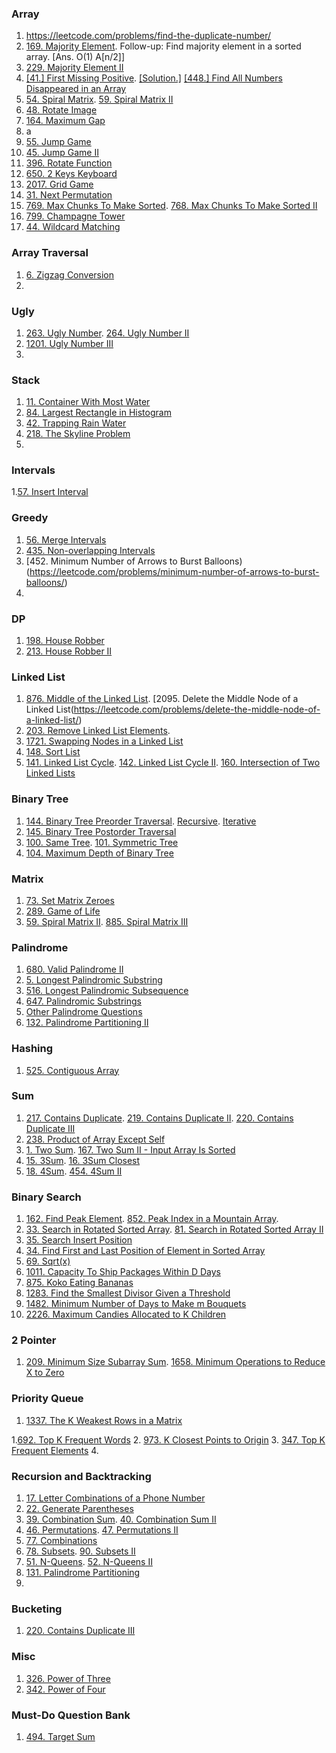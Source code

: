 ### Array
1. https://leetcode.com/problems/find-the-duplicate-number/
2. [169. Majority Element](https://leetcode.com/problems/majority-element/). Follow-up: Find majority element in a sorted array. [Ans. O(1) A[n/2]]
3. [229. Majority Element II](https://leetcode.com/problems/majority-element-ii/)
4. [[41.] First Missing Positive](https://leetcode.com/problems/first-missing-positive/). [[Solution.]](https://leetcode.com/submissions/detail/644511007/) [[448.] Find All Numbers Disappeared in an Array](https://leetcode.com/problems/find-all-numbers-disappeared-in-an-array/)
5. [54. Spiral Matrix](https://leetcode.com/problems/spiral-matrix). [59. Spiral Matrix II](https://leetcode.com/problems/spiral-matrix-ii/)
6. [48. Rotate Image](https://leetcode.com/problems/rotate-image/)
7. [164. Maximum Gap](https://leetcode.com/problems/maximum-gap/)
12. a
13. [55. Jump Game](https://leetcode.com/problems/jump-game)
14. [45. Jump Game II](https://leetcode.com/problems/jump-game-ii/)
15. [396. Rotate Function](https://leetcode.com/problems/rotate-function/)
16. [650. 2 Keys Keyboard](https://leetcode.com/problems/2-keys-keyboard/)
17. [2017. Grid Game](https://leetcode.com/problems/grid-game/)
18. [31. Next Permutation](https://leetcode.com/problems/next-permutation/)
19. [769. Max Chunks To Make Sorted](https://leetcode.com/problems/max-chunks-to-make-sorted/). [768. Max Chunks To Make Sorted II](https://leetcode.com/problems/max-chunks-to-make-sorted-ii/)
20. [799. Champagne Tower](https://leetcode.com/problems/champagne-tower/)
21. [44. Wildcard Matching](https://leetcode.com/problems/wildcard-matching/)

### Array Traversal
1. [6. Zigzag Conversion](https://leetcode.com/problems/zigzag-conversion/)
2. 

### Ugly
1. [263. Ugly Number](https://leetcode.com/problems/ugly-number/). [264. Ugly Number II](https://leetcode.com/problems/ugly-number-ii/)
2. [1201. Ugly Number III](https://leetcode.com/problems/ugly-number-iii/)
3. 
### Stack
1. [11. Container With Most Water](https://leetcode.com/problems/container-with-most-water/)
2. [84. Largest Rectangle in Histogram](https://leetcode.com/problems/largest-rectangle-in-histogram/)
3. [42. Trapping Rain Water](https://leetcode.com/problems/trapping-rain-water/)
4. [218. The Skyline Problem](https://leetcode.com/problems/the-skyline-problem/)
5. 
### Intervals
1.[57. Insert Interval](https://leetcode.com/problems/insert-interval/)

### Greedy
1. [56. Merge Intervals](https://leetcode.com/problems/merge-intervals)
2. [435. Non-overlapping Intervals](https://leetcode.com/problems/non-overlapping-intervals)
3. [452. Minimum Number of Arrows to Burst Balloons)(https://leetcode.com/problems/minimum-number-of-arrows-to-burst-balloons/)
4. [](https://leetcode.com/problems/remove-covered-intervals/)

### DP
1. [198. House Robber](https://leetcode.com/problems/house-robber/)
2. [213. House Robber II](https://leetcode.com/problems/house-robber-ii/)

### Linked List
1. [876. Middle of the Linked List](https://leetcode.com/problems/middle-of-the-linked-list/). [2095. Delete the Middle Node of a Linked List(https://leetcode.com/problems/delete-the-middle-node-of-a-linked-list/)
2. [203. Remove Linked List Elements](https://leetcode.com/problems/remove-linked-list-elements/).
3. [1721. Swapping Nodes in a Linked List](https://leetcode.com/problems/swapping-nodes-in-a-linked-list/)
4. [148. Sort List](https://leetcode.com/problems/sort-list/)
5. [141. Linked List Cycle](https://leetcode.com/problems/linked-list-cycle/). [142. Linked List Cycle II](https://leetcode.com/problems/linked-list-cycle-ii/). [160. Intersection of Two Linked Lists](https://leetcode.com/problems/intersection-of-two-linked-lists/)

### Binary Tree
1. [144. Binary Tree Preorder Traversal](https://leetcode.com/problems/binary-tree-preorder-traversal/). [Recursive](https://leetcode.com/submissions/detail/649987320/). [Iterative](https://leetcode.com/submissions/detail/650000642/)
2. [145. Binary Tree Postorder Traversal](https://leetcode.com/problems/binary-tree-postorder-traversal)
3. [100. Same Tree](https://leetcode.com/problems/same-tree). [101. Symmetric Tree](https://leetcode.com/problems/symmetric-tree)
4. [104. Maximum Depth of Binary Tree](https://leetcode.com/problems/maximum-depth-of-binary-tree/)

### Matrix
1. [73. Set Matrix Zeroes](https://leetcode.com/problems/set-matrix-zeroes/)
2. [289. Game of Life](https://leetcode.com/problems/game-of-life/)
3. [59. Spiral Matrix II](https://leetcode.com/problems/spiral-matrix-ii/). [885. Spiral Matrix III](https://leetcode.com/problems/spiral-matrix-iii/)

### Palindrome
1. [680. Valid Palindrome II](https://leetcode.com/problems/valid-palindrome-ii/)
2. [5. Longest Palindromic Substring](https://leetcode.com/problems/longest-palindromic-substring)
3. [516. Longest Palindromic Subsequence](https://leetcode.com/problems/longest-palindromic-subsequence)
4. [647. Palindromic Substrings](https://leetcode.com/problems/palindromic-substrings)
5. [Other Palindrome Questions](https://leetcode.com/problemset/all/?search=palindrome&page=1)
6. [132. Palindrome Partitioning II](https://leetcode.com/problems/palindrome-partitioning-ii/)

### Hashing
1. [525. Contiguous Array](https://leetcode.com/problems/contiguous-array/)


### Sum
  1. [217. Contains Duplicate](https://leetcode.com/problems/contains-duplicate/). [219. Contains Duplicate II](https://leetcode.com/problems/contains-duplicate-ii/). [220. Contains Duplicate III](https://leetcode.com/problems/contains-duplicate-iii/)
2. [238. Product of Array Except Self](https://leetcode.com/problems/product-of-array-except-self/)
3. [1. Two Sum](https://leetcode.com/problems/two-sum). [167. Two Sum II - Input Array Is Sorted](https://leetcode.com/problems/two-sum-ii-input-array-is-sorted/)
4. [15. 3Sum](https://leetcode.com/problems/3sum/). [16. 3Sum Closest](https://leetcode.com/problems/3sum-closest/)
5. [18. 4Sum](https://leetcode.com/problems/4sum/). [454. 4Sum II](https://leetcode.com/problems/4sum-ii/)

### Binary Search
1. [162. Find Peak Element](https://leetcode.com/problems/find-peak-element/). [852. Peak Index in a Mountain Array](https://leetcode.com/problems/peak-index-in-a-mountain-array/). 
2. [33. Search in Rotated Sorted Array](https://leetcode.com/problems/search-in-rotated-sorted-array/). [81. Search in Rotated Sorted Array II](https://leetcode.com/problems/search-in-rotated-sorted-array-ii/)
3. [35. Search Insert Position](https://leetcode.com/problems/search-insert-position/)
4. [34. Find First and Last Position of Element in Sorted Array](https://leetcode.com/problems/find-first-and-last-position-of-element-in-sorted-array)
5. [69. Sqrt(x)](https://leetcode.com/problems/sqrtx/)
6. [1011. Capacity To Ship Packages Within D Days](https://leetcode.com/problems/capacity-to-ship-packages-within-d-days/)
7. [875. Koko Eating Bananas](https://leetcode.com/problems/koko-eating-bananas/)
8. [1283. Find the Smallest Divisor Given a Threshold](https://leetcode.com/problems/find-the-smallest-divisor-given-a-threshold/)
9. [1482. Minimum Number of Days to Make m Bouquets](https://leetcode.com/problems/minimum-number-of-days-to-make-m-bouquets/)
10. [2226. Maximum Candies Allocated to K Children](https://leetcode.com/problems/maximum-candies-allocated-to-k-children/)

### 2 Pointer
1. [209. Minimum Size Subarray Sum](https://leetcode.com/problems/minimum-size-subarray-sum/). [1658. Minimum Operations to Reduce X to Zero](https://leetcode.com/problems/minimum-operations-to-reduce-x-to-zero/)

### Priority Queue
1. [1337. The K Weakest Rows in a Matrix](https://leetcode.com/problems/the-k-weakest-rows-in-a-matrix/)

1.[692. Top K Frequent Words](https://leetcode.com/problems/top-k-frequent-words/)
2. [973. K Closest Points to Origin](https://leetcode.com/problems/k-closest-points-to-origin/)
3. [347. Top K Frequent Elements](https://leetcode.com/problems/top-k-frequent-elements/)
4. 
### Recursion and Backtracking
1. [17. Letter Combinations of a Phone Number](https://leetcode.com/problems/letter-combinations-of-a-phone-number/)
2. [22. Generate Parentheses](https://leetcode.com/problems/generate-parentheses/)
3. [39. Combination Sum](https://leetcode.com/problems/combination-sum). [40. Combination Sum II](https://leetcode.com/problems/combination-sum-ii)
4. [46. Permutations](https://leetcode.com/problems/permutations). [47. Permutations II](https://leetcode.com/problems/permutations-ii)
5. [77. Combinations](https://leetcode.com/problems/combinations)
6. [78. Subsets](https://leetcode.com/problems/subsets). [90. Subsets II](https://leetcode.com/problems/subsets-ii)
7. [51. N-Queens](https://leetcode.com/problems/n-queens). [52. N-Queens II](https://leetcode.com/problems/n-queens-ii)
8. [131. Palindrome Partitioning](https://leetcode.com/problems/palindrome-partitioning/)
9. 
### Bucketing
1. [220. Contains Duplicate III](https://leetcode.com/problems/contains-duplicate-iii/)

### Misc
1. [326. Power of Three](https://leetcode.com/problems/power-of-three/)
2. [342. Power of Four](https://leetcode.com/problems/power-of-four/)

### Must-Do Question Bank
1. [494. Target Sum](https://leetcode.com/problems/target-sum/)
